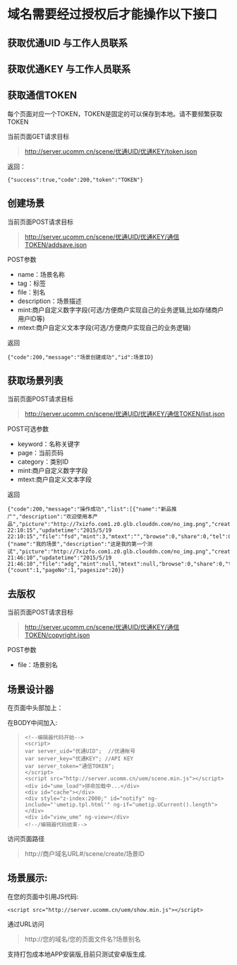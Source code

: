# 域名需要经过授权后才能操作以下接口 #

## 获取优通UID 与工作人员联系 ##

## 获取优通KEY 与工作人员联系 ##

## **获取通信TOKEN** ##

每个页面对应一个TOKEN，TOKEN是固定的可以保存到本地。请不要频繁获取TOKEN

当前页面GET请求目标  
> http://server.ucomm.cn/scene/优通UID/优通KEY/token.json

返回：

    {"success":true,"code":200,"token":"TOKEN"}


## 创建场景 ##

当前页面POST请求目标
> http://server.ucomm.cn/scene/优通UID/优通KEY/通信TOKEN/addsave.json

POST参数

* name：场景名称
* tag：标签
* file：别名
* description：场景描述
* mint:商户自定义数字字段(可选/方便商户实现自己的业务逻辑,比如存储商户用户ID等)
* mtext:商户自定义文本字段(可选/方便商户实现自己的业务逻辑)

返回

    {"code":200,"message":"场景创建成功","id":场景ID}

## 获取场景列表 ##

当前页面POST请求目标
> http://server.ucomm.cn/scene/优通UID/优通KEY/通信TOKEN/list.json

POST可选参数

* keyword：名称关键字
* page：当前页码
* category：类别ID
* mint:商户自定义数字字段
* mtext:商户自定义文本字段

返回

    {"code":200,"message":"操作成功","list":[{"name":"新品推广","description":"欢迎使用本产品","picture":"http://7xizfo.com1.z0.glb.clouddn.com/no_img.png","creationtime":"2015/5/19 22:10:15","updatetime":"2015/5/19 22:10:15","file":"fsd","mint":3,"mtext":"","browse":0,"share":0,"tel":0,"copyright":"0"},{"name":"我的场景","description":"这是我的第一个测试","picture":"http://7xizfo.com1.z0.glb.clouddn.com/no_img.png","creationtime":"2015/5/19 21:46:10","updatetime":"2015/5/19 21:46:10","file":"adg","mint":null,"mtext":null,"browse":0,"share":0,"tel":0,"copyright":"0"}],"page":{"count":1,"pageNo":1,"pagesize":20}}

## 去版权 ##

当前页面POST请求目标
> http://server.ucomm.cn/scene/优通UID/优通KEY/通信TOKEN/copyright.json

POST参数

* file：场景别名

## 场景设计器 ##

在页面中头部加上：

> <html lang="en" ng-app="app" ng-controller="AppCtrl">

在BODY中间加入:
>     <!--编辑器代码开始-->
>     <script>
>     var server_uid="优通UID";  //优通帐号
>     var server_key="优通KEY"; //API KEY
>     var server_token="通信TOKEN";   
>     </script>
>     <script src="http://server.ucomm.cn/uem/scene.min.js"></script>
>     <div id="ume_load">拼命加载中...</div>
>     <div id="cache"></div>
>     <div style="z-index:2000;" id="notify" ng-include="'umetip.tpl.html'" ng-if="umetip.UCurrent().length"></div>
>     <div id="view_ume" ng-view></div>
>     <!--/编辑器代码结束-->

访问页面路径

> http://商户域名URL#/scene/create/场景ID
    

## 场景展示: ##


在您的页面中引用JS代码:

    <script src="http://server.ucomm.cn/uem/show.min.js"></script>

通过URL访问 

> http://您的域名/您的页面文件名?场景别名

支持打包成本地APP安装版,目前只测试安卓版生成.
